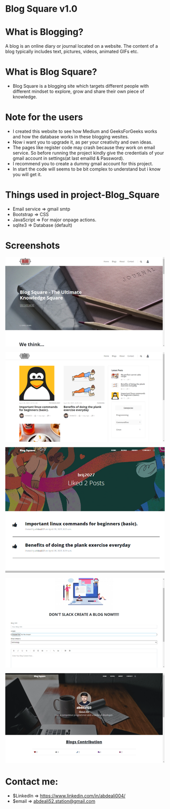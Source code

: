 # Blog Square v1.0

# What is Blogging?

A blog is an online diary or journal located on a website. The content of a blog typically includes text, pictures, videos, animated GIFs etc.


# What is Blog Square?

- Blog Square is a blogging site which targets different people with different mindset to explore, grow and share their own piece of knowledge.


# Note for the users

- I created this website to see how Medium and GeeksForGeeks works and how the database works in these blogging wesites. 
- Now i want you to upgrade it, as per your creativity and own ideas.
- The pages like register code may crash because they work on email service.  So before running the project kindly give the credentials of your gmail account in settings(at last emailId & Password).
- I recommend you to create a dummy gmail account for this project.
- In start the code will seems to be bit complex to understand but i know you will get it.


# Things used in project-Blog_Square

- Email service => gmail smtp 
- Bootstrap => CSS
- JavaScript => For major onpage actions.
- sqlite3 => Database (default)

# Screenshots

![alt text](https://github.com/abdeali004/Blog_Square/blob/master/Project_Images/home.png?raw=true)

![alt text](https://github.com/abdeali004/Blog_Square/blob/master/Project_Images/blogsPage.png?raw=true)

![alt text](https://github.com/abdeali004/Blog_Square/blob/master/Project_Images/likedPage.png?raw=true)

![alt text](https://github.com/abdeali004/Blog_Square/blob/master/Project_Images/editorPage.png?raw=true)

![alt text](https://github.com/abdeali004/Blog_Square/blob/master/Project_Images/userPage.png?raw=true)


# Contact me:

- $LinkedIn =>  https://www.linkedin.com/in/abdeali004/ 
- $email =>     abdeali52.station@gmail.com


